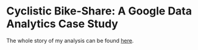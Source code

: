 # Cyclistic Bike-Share: A Google Data Analytics Case Study

The whole story of my analysis can be found [here](https://medium.com/@jaylord.veloso/cyclistic-bike-share-a-google-data-analytics-case-study-71c636140dd2).
